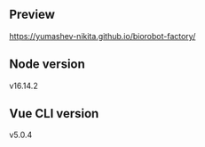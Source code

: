 ## Preview

https://yumashev-nikita.github.io/biorobot-factory/

## Node version

v16.14.2

## Vue CLI version

v5.0.4
